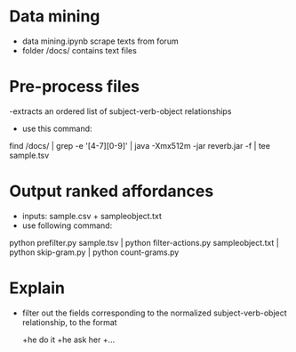 # Data mining
- data mining.ipynb scrape texts from forum
- folder /docs/ contains text files

# Pre-process files
-extracts an ordered list of subject-verb-object relationships

- use this command:
  
find /docs/ |  grep -e '[4-7][0-9]' | java -Xmx512m -jar reverb.jar -f | tee sample.tsv

# Output ranked affordances 
- inputs: sample.csv + sampleobject.txt
- use following command:

python prefilter.py sample.tsv | python filter-actions.py sampleobject.txt | python skip-gram.py | python count-grams.py

# Explain

- filter out the fields corresponding to the normalized subject-verb-object relationship, to the format

  +he  do  it
  +he  ask  her
  +...


